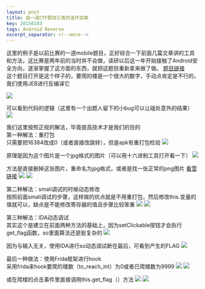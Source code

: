 ```yaml
---
layout: post
title: 由一道CTF题目引发的连环血案
key: 20150103
tags: Android Reverse
excerpt_separator: <!--more-->
---
```

这里的例子是以前比赛的一道mobile题目，正好综合一下前面几篇文章讲的工具和方法，这比赛是两年前的当时并不会做，读研以后这一年开始接触了Android安全方向，逐渐掌握了这方面的东西，就把这题目重新拿来做了做。 [题目链接](https://github.com/la0s/la0s.github.io/raw/master/screenshots/CFF_100.apk)  
这个题目打开是这个样子的，要爬的楼是一个很大的数字，手动点肯定是不行的，我们使用JEB进行反编译它
<!--more-->
![](https://raw.githubusercontent.com/la0s/la0s.github.io/master/screenshots/20180625.0.png)

可以看到代码的逻辑（这里有一个出题人留下的小bug可以让碰处意外的结果）
![](https://raw.githubusercontent.com/la0s/la0s.github.io/master/screenshots/20180625.1.png)

我们这里按照正规的解法，毕竟提高技术才是我们的目的  
第一种解法：重打包  
只需要把16384改成0（或者直接改跳转），但是apk有重打包检验
![](https://raw.githubusercontent.com/la0s/la0s.github.io/master/screenshots/20180625.2.png)

原理是因为这个图片是一个jpg格式的图片（可以用十六进制工具打开看一下）
![](https://raw.githubusercontent.com/la0s/la0s.github.io/master/screenshots/20180625.3.png)

方法是直接删掉这张图片，重命名为jpg格式，或者是找一张正常的png图片 [看雪链接](https://pediy.com/thread-183006-1.htm)
![](https://raw.githubusercontent.com/la0s/la0s.github.io/master/screenshots/20180625.4.png)
![](https://raw.githubusercontent.com/la0s/la0s.github.io/master/screenshots/20180625.5.png)

第二种解法：smali调试的时候动态修改  
按照前面smali调试的步骤，这样做的优点就是不用重打包，然后修改this.变量的值就可以，缺点是不能修改寄存器的值且步骤比较笨重
![](https://raw.githubusercontent.com/la0s/la0s.github.io/master/screenshots/20180625.6.png)
![](https://raw.githubusercontent.com/la0s/la0s.github.io/master/screenshots/20180625.7.png)

第三种解法：IDA动态调试  
其实这个是建立在前面两种方法的基础上，因为setClickable按钮才会执行get_flag函数，so里面算法还是挺复杂的
![](https://raw.githubusercontent.com/la0s/la0s.github.io/master/screenshots/20180625.8.png)

因为与输入无关，使用IDA进行so动态调试断在最后，可看到产生的FLAG
![](https://raw.githubusercontent.com/la0s/la0s.github.io/master/screenshots/20180625.9.png)

最后一种做法：使用Frida框架进行hook  
采用frida来hook要爬的楼数（to_reach_int）为0或者已爬楼数为9999
![](https://raw.githubusercontent.com/la0s/la0s.github.io/master/screenshots/20180625.10.png)
![](https://raw.githubusercontent.com/la0s/la0s.github.io/master/screenshots/20180625.11.png)

或在爬楼的点击事件里直接调用this.get_flag（）方法
![](https://raw.githubusercontent.com/la0s/la0s.github.io/master/screenshots/20180625.12.png)
![](https://raw.githubusercontent.com/la0s/la0s.github.io/master/screenshots/20180625.13.png)


